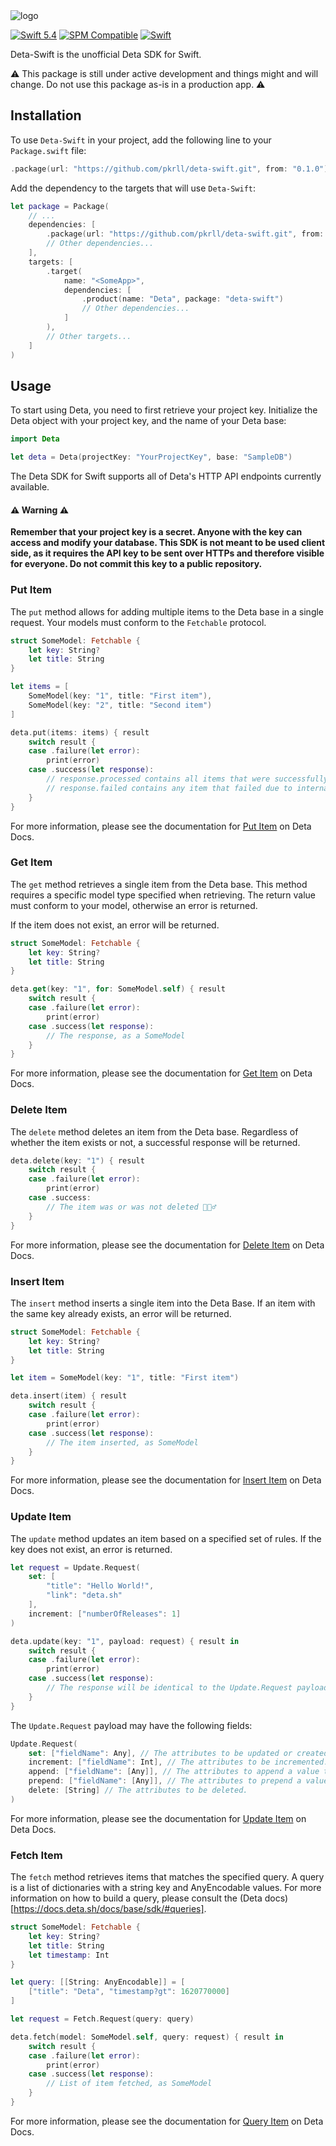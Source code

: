<img alt="logo" src="https://user-images.githubusercontent.com/140205/126669572-809c2700-7fcd-4177-9a9d-88721fddc21e.png">

[![Swift 5.4](https://img.shields.io/badge/Swift-5.4-orange)](https://swift.org/blog/swift-5-4-released/) [![SPM Compatible](https://img.shields.io/badge/SPM-Compatible-success)](https://swift.org/package-manager/) [![Swift](https://github.com/pkrll/deta-swift/actions/workflows/swift.yml/badge.svg)](https://github.com/pkrll/deta-swift/actions/workflows/swift.yml)

Deta-Swift is the unofficial Deta SDK for Swift.

:warning: This package is still under active development and things might and will change. Do not use this package as-is in a production app. :warning:

## Installation

To use ``Deta-Swift`` in your project, add the following line to your ``Package.swift`` file:

```swift
.package(url: "https://github.com/pkrll/deta-swift.git", from: "0.1.0")
```

Add the dependency to the targets that will use ``Deta-Swift``:

```swift
let package = Package(
    // ...
    dependencies: [
        .package(url: "https://github.com/pkrll/deta-swift.git", from: "0.1.0")
        // Other dependencies...
    ],
    targets: [
        .target(
            name: "<SomeApp>",
            dependencies: [
                .product(name: "Deta", package: "deta-swift")
                // Other dependencies...
            ]
        ),
        // Other targets...
    ]
)
```

## Usage

To start using Deta, you need to first retrieve your project key. Initialize the Deta object with your project key, and the name of your Deta base:

```swift
import Deta

let deta = Deta(projectKey: "YourProjectKey", base: "SampleDB")
```

The Deta SDK for Swift supports all of Deta's HTTP API endpoints currently available.

#### :warning: Warning :warning:

**Remember that your project key is a secret. Anyone with the key can access and modify your database. This SDK is not meant to be used client side, as it requires the API key to be sent over HTTPs and therefore visible for everyone. Do not commit this key to a public repository.**

### Put Item

The ``put`` method allows for adding multiple items to the Deta base in a single request. Your models must conform to the ``Fetchable`` protocol.

```swift
struct SomeModel: Fetchable {
    let key: String?
    let title: String
}

let items = [
    SomeModel(key: "1", title: "First item"),
    SomeModel(key: "2", title: "Second item")
]

deta.put(items: items) { result
    switch result {
    case .failure(let error):
        print(error)
    case .success(let response):
        // response.processed contains all items that were successfully added.
        // response.failed contains any item that failed due to internal processing.
    }
}
```

For more information, please see the documentation for [Put Item](https://docs.deta.sh/docs/base/http/#put-item) on Deta Docs.

### Get Item

The ``get`` method retrieves a single item from the Deta base. This method requires a specific model type specified when retrieving. The return value must conform to your model, otherwise an error is returned.

If the item does not exist, an error will be returned.

```swift
struct SomeModel: Fetchable {
    let key: String?
    let title: String
}

deta.get(key: "1", for: SomeModel.self) { result
    switch result {
    case .failure(let error):
        print(error)
    case .success(let response):
        // The response, as a SomeModel
    }
}
```

For more information, please see the documentation for [Get Item](https://docs.deta.sh/docs/base/http/#get-item) on Deta Docs.

### Delete Item

The ``delete`` method deletes an item from the Deta base. Regardless of whether the item exists or not, a successful response will be returned.

```swift
deta.delete(key: "1") { result
    switch result {
    case .failure(let error):
        print(error)
    case .success:
        // The item was or was not deleted 🤷🏻‍♂️
    }
}
```

For more information, please see the documentation for [Delete Item](https://docs.deta.sh/docs/base/http/#delete-item) on Deta Docs.

### Insert Item

The ``insert`` method inserts a single item into the Deta Base. If an item with the same key already exists, an error will be returned.

```swift
struct SomeModel: Fetchable {
    let key: String?
    let title: String
}

let item = SomeModel(key: "1", title: "First item")

deta.insert(item) { result
    switch result {
    case .failure(let error):
        print(error)
    case .success(let response):
        // The item inserted, as SomeModel
    }
}
```

For more information, please see the documentation for [Insert Item](https://docs.deta.sh/docs/base/http/#insert-item) on Deta Docs.

### Update Item

The ``update`` method updates an item based on a specified set of rules. If the key does not exist, an error is returned.

```swift
let request = Update.Request(
    set: [
        "title": "Hello World!",
        "link": "deta.sh"
    ],
    increment: ["numberOfReleases": 1]
)

deta.update(key: "1", payload: request) { result in
    switch result {
    case .failure(let error):
        print(error)
    case .success(let response):
        // The response will be identical to the Update.Request payload
    }
}
```

The ``Update.Request`` payload may have the following fields:

```swift
Update.Request(
    set: ["fieldName": Any], // The attributes to be updated or created.
    increment: ["fieldName": Int], // The attributes to be incremented. Increment value can be negative.
    append: ["fieldName": [Any]], // The attributes to append a value to. Appended value must be a list.
    prepend: ["fieldName": [Any]], // The attributes to prepend a value to. Prepended value must be a list.
    delete: [String] // The attributes to be deleted.
)
```

For more information, please see the documentation for [Update Item](https://docs.deta.sh/docs/base/http/#update-item) on Deta Docs.

### Fetch Item

The ``fetch`` method retrieves items that matches the specified query. A query is a list of dictionaries with a string key and AnyEncodable values. For more information on how to build a query, please consult the (Deta docs)[https://docs.deta.sh/docs/base/sdk/#queries].

```swift
struct SomeModel: Fetchable {
    let key: String?
    let title: String
    let timestamp: Int
}

let query: [[String: AnyEncodable]] = [
    ["title": "Deta", "timestamp?gt": 1620770000]
]

let request = Fetch.Request(query: query)

deta.fetch(model: SomeModel.self, query: request) { result in
    switch result {
    case .failure(let error):
        print(error)
    case .success(let response):
        // List of item fetched, as SomeModel
    }
}
```

For more information, please see the documentation for [Query Item](https://docs.deta.sh/docs/base/http/#query-item) on Deta Docs.
